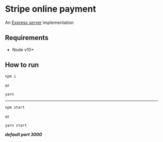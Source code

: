 # Stripe online payment

An [Express server](http://expressjs.com) implementation

## Requirements

- Node v10+

## How to run

```
npm i
```
 or
```
yarn
```
 *******                                   
```
npm start
```
 or
```
yarn start
```
***default port 3000***
